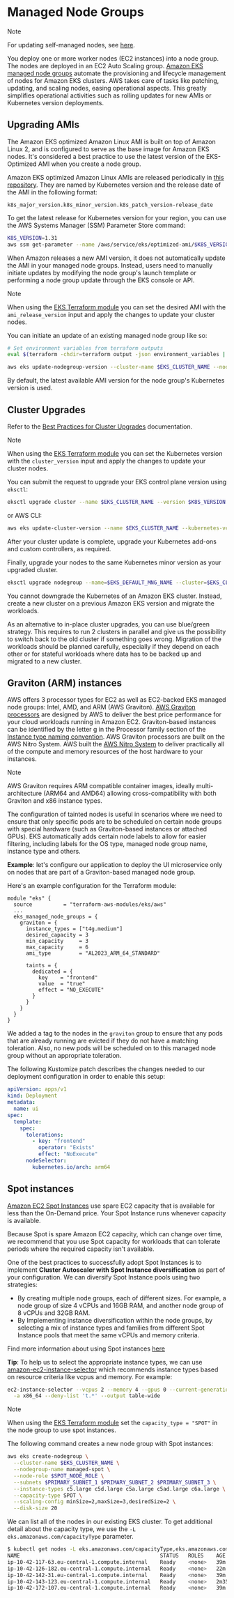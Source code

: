 # Managed Node Groups
> [!NOTE]
> For updating self-managed nodes, see [here](https://docs.aws.amazon.com/eks/latest/userguide/update-workers.html).

You deploy one or more worker nodes (EC2 instances) into a node group. The nodes are deployed in an EC2 Auto Scaling group.
[Amazon EKS managed node groups](https://docs.aws.amazon.com/eks/latest/userguide/managed-node-groups.html) automate the provisioning and lifecycle management of nodes for Amazon EKS clusters. AWS takes care of tasks like patching, updating, and scaling nodes, easing operational aspects. This greatly simplifies operational activities such as rolling updates for new AMIs or Kubernetes version deployments.

## Upgrading AMIs
The Amazon EKS optimized Amazon Linux AMI is built on top of Amazon Linux 2, and is configured to serve as the base image for Amazon EKS nodes. It's considered a best practice to use the latest version of the EKS-Optimized AMI when you create a node group.

Amazon EKS optimized Amazon Linux AMIs are released periodically in [this repository](https://github.com/awslabs/amazon-eks-ami). They are named by Kubernetes version and the release date of the AMI in the following format:

```
k8s_major_version.k8s_minor_version.k8s_patch_version-release_date
```

To get the latest release for Kubernetes version for your region, you can use the AWS Systems Manager (SSM) Parameter Store command:
```bash
K8S_VERSION=1.31
aws ssm get-parameter --name /aws/service/eks/optimized-ami/$K8S_VERSION/amazon-linux-2/recommended/release_version --query 'Parameter.Value' --output text
```

When Amazon releases a new AMI version, it does not automatically update the AMI in your managed node groups. Instead, users need to manually initiate updates by modifying the node group's launch template or performing a node group update through the EKS console or API.

> [!NOTE]
> When using the [EKS Terraform module](https://registry.terraform.io/modules/terraform-aws-modules/eks/aws/latest) you can set the desired AMI with the `ami_release_version` input and apply the changes to update your cluster nodes.

You can initiate an update of an existing managed node group like so:
```bash
# Set environment variables from terraform outputs
eval $(terraform -chdir=terraform output -json environment_variables | jq -r 'to_entries | .[] | "export \(.key)=\"\(.value)\""')

aws eks update-nodegroup-version --cluster-name $EKS_CLUSTER_NAME --nodegroup-name $EKS_DEFAULT_MNG_NAME
```
By default, the latest available AMI version for the node group's Kubernetes version is used.

## Cluster Upgrades
Refer to the [Best Practices for Cluster Upgrades](https://docs.aws.amazon.com/eks/latest/best-practices/cluster-upgrades.html) documentation.

> [!NOTE]
> When using the [EKS Terraform module](https://registry.terraform.io/modules/terraform-aws-modules/eks/aws/latest) you can set the Kubernetes version with the `cluster_version` input and apply the changes to update your cluster nodes.

You can submit the request to upgrade your EKS control plane version using `eksctl`:
```bash
eksctl upgrade cluster --name $EKS_CLUSTER_NAME --version $K8S_VERSION --approve
```
or AWS CLI:
```bash
aws eks update-cluster-version --name $EKS_CLUSTER_NAME --kubernetes-version $K8S_VERSION
```
After your cluster update is complete, upgrade your Kubernetes add-ons and custom controllers, as required.

Finally, upgrade your nodes to the same Kubernetes minor version as your upgraded cluster.
```bash
eksctl upgrade nodegroup --name=$EKS_DEFAULT_MNG_NAME --cluster=$EKS_CLUSTER_NAME --kubernetes-version=$K8S_VERSION
```

You cannot downgrade the Kubernetes of an Amazon EKS cluster. Instead, create a new cluster on a previous Amazon EKS version and migrate the workloads.

As an alternative to in-place cluster upgrades, you can use blue/green strategy. This requires to run 2 clusters in parallel and give us the possibility to switch back to the old cluster if something goes wrong.
Migration of the workloads should be planned carefully, especially if they depend on each other or for stateful workloads where data has to be backed up and migrated to a new cluster.

## Graviton (ARM) instances
AWS offers 3 processor types for EC2 as well as EC2-backed EKS managed node groups: Intel, AMD, and ARM (AWS Graviton). [AWS Graviton processors](https://aws.amazon.com/ec2/graviton/) are designed by AWS to deliver the best price performance for your cloud workloads running in Amazon EC2.
Graviton-based instances can be identified by the letter g in the Processor family section of the [Instance type naming convention](https://docs.aws.amazon.com/AWSEC2/latest/UserGuide/instance-types.html#instance-type-names).
AWS Graviton processors are built on the AWS Nitro System. AWS built the [AWS Nitro System](https://aws.amazon.com/ec2/nitro) to deliver practically all of the compute and memory resources of the host hardware to your instances.

> [!NOTE]
> AWS Graviton requires ARM compatible container images, ideally multi-architecture (ARM64 and AMD64) allowing cross-compatibility with both Graviton and x86 instance types.

The configuration of tainted nodes is useful in scenarios where we need to ensure that only specific pods are to be scheduled on certain node groups with special hardware (such as Graviton-based instances or attached GPUs). EKS automatically adds certain node labels to allow for easier filtering, including labels for the OS type, managed node group name, instance type and others.

**Example**: let's configure our application to deploy the UI microservice only on nodes that are part of a Graviton-based managed node group.

Here's an example configuration for the Terraform module:
```
module "eks" {
  source          = "terraform-aws-modules/eks/aws"
  ...
  eks_managed_node_groups = {
    graviton = {
      instance_types = ["t4g.medium"]
      desired_capacity = 3
      min_capacity     = 3
      max_capacity     = 6
      ami_type         = "AL2023_ARM_64_STANDARD"

      taints = {
        dedicated = {
          key    = "frontend"
          value  = "true"
          effect = "NO_EXECUTE"
        }
      }
    }
  }
}

```
We added a tag to the nodes in the `graviton` group to ensure that any pods that are already running are evicted if they do not have a matching toleration. Also, no new pods will be scheduled on to this managed node group without an appropriate toleration.

The following Kustomize patch describes the changes needed to our deployment configuration in order to enable this setup:
```yaml
apiVersion: apps/v1
kind: Deployment
metadata:
  name: ui
spec:
  template:
    spec:
      tolerations:
        - key: "frontend"
          operator: "Exists"
          effect: "NoExecute"
      nodeSelector:
        kubernetes.io/arch: arm64
```

## Spot instances
[Amazon EC2 Spot Instances](https://aws.amazon.com/ec2/spot/) use spare EC2 capacity that is available for less than the On-Demand price. Your Spot Instance runs whenever capacity is available.

Because Spot is spare Amazon EC2 capacity, which can change over time, we recommend that you use Spot capacity for workloads that can tolerate periods where the required capacity isn't available.

One of the best practices to successfully adopt Spot Instances is to implement **Cluster Autoscaler with Spot Instance diversification** as part of your configuration. We can diversify Spot Instance pools using two strategies:
* By creating multiple node groups, each of different sizes. For example, a node group of size 4 vCPUs and 16GB RAM, and another node group of 8 vCPUs and 32GB RAM.
* By Implementing instance diversification within the node groups, by selecting a mix of instance types and families from different Spot Instance pools that meet the same vCPUs and memory criteria.

Find more information about using Spot instances [here](./spot-instances.md)

**Tip**: To help us to select the appropriate instance types, we can use [amazon-ec2-instance-selector](https://github.com/aws/amazon-ec2-instance-selector) which recommends instance types based on resource criteria like vcpus and memory. For example:
```bash
ec2-instance-selector --vcpus 2 --memory 4 --gpus 0 --current-generation \
  -a x86_64 --deny-list 't.*' --output table-wide
```

> [!NOTE]
> When using the [EKS Terraform module](https://registry.terraform.io/modules/terraform-aws-modules/eks/aws/latest) set the `capacity_type = "SPOT"` in the node group to use spot instances.

The following command creates a new node group with Spot instances:
```bash
aws eks create-nodegroup \
  --cluster-name $EKS_CLUSTER_NAME \
  --nodegroup-name managed-spot \
  --node-role $SPOT_NODE_ROLE \
  --subnets $PRIMARY_SUBNET_1 $PRIMARY_SUBNET_2 $PRIMARY_SUBNET_3 \
  --instance-types c5.large c5d.large c5a.large c5ad.large c6a.large \
  --capacity-type SPOT \
  --scaling-config minSize=2,maxSize=3,desiredSize=2 \
  --disk-size 20
```

We can list all of the nodes in our existing EKS cluster. To get additional detail about the capacity type, we use the `-L eks.amazonaws.com/capacityType` parameter.
```bash
$ kubectl get nodes -L eks.amazonaws.com/capacityType,eks.amazonaws.com/nodegroup
NAME                                             STATUS   ROLES    AGE     VERSION               CAPACITYTYPE   NODEGROUP
ip-10-42-117-63.eu-central-1.compute.internal    Ready    <none>   39m     v1.31.2-eks-94953ac   ON_DEMAND      default
ip-10-42-126-182.eu-central-1.compute.internal   Ready    <none>   22m     v1.31.2-eks-94953ac   SPOT           managed-spot
ip-10-42-142-31.eu-central-1.compute.internal    Ready    <none>   39m     v1.31.2-eks-94953ac   ON_DEMAND      default
ip-10-42-143-123.eu-central-1.compute.internal   Ready    <none>   2m35s   v1.31.2-eks-94953ac   SPOT           managed-spot
ip-10-42-172-107.eu-central-1.compute.internal   Ready    <none>   39m     v1.31.2-eks-94953ac   ON_DEMAND      default
```
